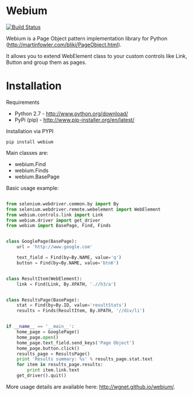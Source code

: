 # Webium

[![Build Status](https://travis-ci.org/wgnet/webium.svg?branch=master)](https://travis-ci.org/wgnet/webium)

Webium is a Page Object pattern implementation library for Python (http://martinfowler.com/bliki/PageObject.html).

It allows you to extend WebElement class to your custom controls like Link, Button and group them as pages.

Installation
=======

Requirements
*	Python 2.7 - http://www.python.org/download/
*	PyPi (pip) - http://www.pip-installer.org/en/latest/

Installation via PYPI

	pip install webium


Main classes are:

- webium.Find
- webium.Finds
- webium.BasePage

Basic usage example:

```python

from selenium.webdriver.common.by import By
from selenium.webdriver.remote.webelement import WebElement
from webium.controls.link import Link
from webium.driver import get_driver
from webium import BasePage, Find, Finds


class GooglePage(BasePage):
    url = 'http://www.google.com'

    text_field = Find(by=By.NAME, value='q')
    button = Find(by=By.NAME, value='btnK')


class ResultItem(WebElement):
    link = Find(Link, By.XPATH, './/h3/a')


class ResultsPage(BasePage):
    stat = Find(by=By.ID, value='resultStats')
    results = Finds(ResultItem, By.XPATH, '//div/li')


if __name__ == '__main__':
    home_page = GooglePage()
    home_page.open()
    home_page.text_field.send_keys('Page Object')
    home_page.button.click()
    results_page = ResultsPage()
    print 'Results summary: %s' % results_page.stat.text
    for item in results_page.results:
        print item.link.text
    get_driver().quit()
```

More usage details are available here: http://wgnet.github.io/webium/.
